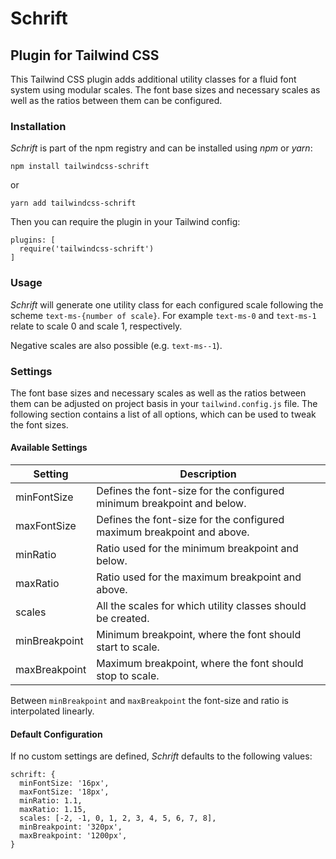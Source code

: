# Schrift
## Plugin for Tailwind CSS

This Tailwind CSS plugin adds additional utility classes for a fluid font system using modular scales. The font base sizes and necessary scales as well as the ratios between them can be configured.

### Installation

*Schrift* is part of the npm registry and can be installed using *npm* or *yarn*:

```
npm install tailwindcss-schrift
```
or
```
yarn add tailwindcss-schrift
```

Then you can require the plugin in your Tailwind config:

```
plugins: [
  require('tailwindcss-schrift')
]
```

### Usage

*Schrift* will generate one utility class for each configured scale following the scheme `text-ms-{number of scale}`. For example `text-ms-0` and `text-ms-1` relate to scale 0 and scale 1, respectively.

Negative scales are also possible (e.g. `text-ms--1`).

### Settings
The font base sizes and necessary scales as well as the ratios between them can be adjusted on project basis in your `tailwind.config.js` file. The following section contains a list of all options, which can be used to tweak the font sizes.

#### Available Settings

| Setting       | Description                                                            |
|---------------|------------------------------------------------------------------------|
| minFontSize   | Defines the font-size for the configured minimum breakpoint and below. |
| maxFontSize   | Defines the font-size for the configured maximum breakpoint and above. |
| minRatio      | Ratio used for the minimum breakpoint and below.                       |
| maxRatio      | Ratio used for the maximum breakpoint and above.                       |
| scales        | All the scales for which utility classes should be created.            |
| minBreakpoint | Minimum breakpoint, where the font should start to scale.              |
| maxBreakpoint | Maximum breakpoint, where the font should stop to scale.               |

Between `minBreakpoint` and `maxBreakpoint` the font-size and ratio is interpolated linearly.

#### Default Configuration
If no custom settings are defined, *Schrift* defaults to the following values:
```
schrift: {
  minFontSize: '16px',
  maxFontSize: '18px',
  minRatio: 1.1,
  maxRatio: 1.15,
  scales: [-2, -1, 0, 1, 2, 3, 4, 5, 6, 7, 8],
  minBreakpoint: '320px',
  maxBreakpoint: '1200px',
}
```




